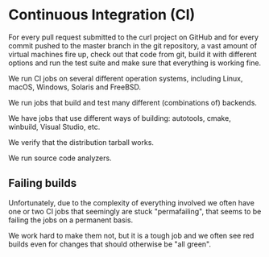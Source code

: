# Continuous Integration (CI)

For every pull request submitted to the curl project on GitHub and for every
commit pushed to the master branch in the git repository, a vast amount of
virtual machines fire up, check out that code from git, build it with
different options and run the test suite and make sure that everything is
working fine.

We run CI jobs on several different operation systems, including Linux, macOS,
Windows, Solaris and FreeBSD.

We run jobs that build and test many different (combinations of) backends.

We have jobs that use different ways of building: autotools, cmake,
winbuild, Visual Studio, etc.

We verify that the distribution tarball works.

We run source code analyzers.

## Failing builds

Unfortunately, due to the complexity of everything involved we often have one
or two CI jobs that seemingly are stuck "permafailing", that seems to be
failing the jobs on a permanent basis.

We work hard to make them not, but it is a tough job and we often see red
builds even for changes that should otherwise be "all green".
